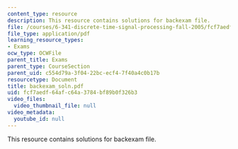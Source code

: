 ```yaml
---
content_type: resource
description: This resource contains solutions for backexam file.
file: /courses/6-341-discrete-time-signal-processing-fall-2005/fcf7aedf64afc64a3784bf89b0f326b3_backexam_soln.pdf
file_type: application/pdf
learning_resource_types:
- Exams
ocw_type: OCWFile
parent_title: Exams
parent_type: CourseSection
parent_uid: c554d79a-3f04-22bc-ecf4-7f40a4c0b17b
resourcetype: Document
title: backexam_soln.pdf
uid: fcf7aedf-64af-c64a-3784-bf89b0f326b3
video_files:
  video_thumbnail_file: null
video_metadata:
  youtube_id: null
---
```

This resource contains solutions for backexam file.


